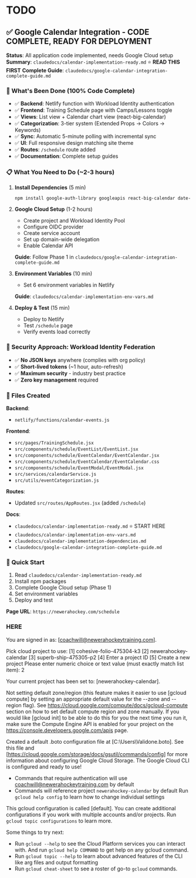 # TODO

## ✅ Google Calendar Integration - CODE COMPLETE, READY FOR DEPLOYMENT
**Status**: All application code implemented, needs Google Cloud setup
**Summary**: `claudedocs/calendar-implementation-ready.md` ⭐ **READ THIS FIRST**
**Complete Guide**: `claudedocs/google-calendar-integration-complete-guide.md`

### 🎉 What's Been Done (100% Code Complete)
- ✅ **Backend**: Netlify function with Workload Identity authentication
- ✅ **Frontend**: Training Schedule page with Camps/Lessons toggle
- ✅ **Views**: List view + Calendar chart view (react-big-calendar)
- ✅ **Categorization**: 3-tier system (Extended Props → Colors → Keywords)
- ✅ **Sync**: Automatic 5-minute polling with incremental sync
- ✅ **UI**: Full responsive design matching site theme
- ✅ **Routes**: `/schedule` route added
- ✅ **Documentation**: Complete setup guides

### 📋 What You Need to Do (~2-3 hours)
1. **Install Dependencies** (5 min)
   ```bash
   npm install google-auth-library googleapis react-big-calendar date-fns
   ```

2. **Google Cloud Setup** (1-2 hours)
   - Create project and Workload Identity Pool
   - Configure OIDC provider
   - Create service account
   - Set up domain-wide delegation
   - Enable Calendar API

   **Guide**: Follow Phase 1 in `claudedocs/google-calendar-integration-complete-guide.md`

3. **Environment Variables** (10 min)
   - Set 6 environment variables in Netlify

   **Guide**: `claudedocs/calendar-implementation-env-vars.md`

4. **Deploy & Test** (15 min)
   - Deploy to Netlify
   - Test `/schedule` page
   - Verify events load correctly

### 🔐 Security Approach: Workload Identity Federation
- ✅ **No JSON keys** anywhere (complies with org policy)
- ✅ **Short-lived tokens** (~1 hour, auto-refresh)
- ✅ **Maximum security** - industry best practice
- ✅ **Zero key management** required

### 📁 Files Created
**Backend**:
- `netlify/functions/calendar-events.js`

**Frontend**:
- `src/pages/TrainingSchedule.jsx`
- `src/components/schedule/EventList/EventList.jsx`
- `src/components/schedule/EventCalendar/EventCalendar.jsx`
- `src/components/schedule/EventCalendar/EventCalendar.css`
- `src/components/schedule/EventModal/EventModal.jsx`
- `src/services/calendarService.js`
- `src/utils/eventCategorization.js`

**Routes**:
- Updated `src/routes/AppRoutes.jsx` (added `/schedule`)

**Docs**:
- `claudedocs/calendar-implementation-ready.md` ⭐ START HERE
- `claudedocs/calendar-implementation-env-vars.md`
- `claudedocs/calendar-implementation-dependencies.md`
- `claudedocs/google-calendar-integration-complete-guide.md`

### 🚀 Quick Start
1. Read `claudedocs/calendar-implementation-ready.md`
2. Install npm packages
3. Complete Google Cloud setup (Phase 1)
4. Set environment variables
5. Deploy and test

**Page URL**: `https://newerahockey.com/schedule`



### HERE
You are signed in as: [coachwill@newerahockeytraining.com].

Pick cloud project to use:
 [1] cohesive-folio-475304-k3
 [2] newerahockey-calendar
 [3] superb-ship-475305-p2
 [4] Enter a project ID
 [5] Create a new project
Please enter numeric choice or text value (must exactly match list item):  2

Your current project has been set to: [newerahockey-calendar].

Not setting default zone/region (this feature makes it easier to use
[gcloud compute] by setting an appropriate default value for the
--zone and --region flag).
See https://cloud.google.com/compute/docs/gcloud-compute section on how to set
default compute region and zone manually. If you would like [gcloud init] to be
able to do this for you the next time you run it, make sure the
Compute Engine API is enabled for your project on the
https://console.developers.google.com/apis page.

Created a default .boto configuration file at [C:\Users\Validone\.boto]. See this file and
[https://cloud.google.com/storage/docs/gsutil/commands/config] for more
information about configuring Google Cloud Storage.
The Google Cloud CLI is configured and ready to use!

* Commands that require authentication will use coachwill@newerahockeytraining.com by default
* Commands will reference project `newerahockey-calendar` by default
Run `gcloud help config` to learn how to change individual settings

This gcloud configuration is called [default]. You can create additional configurations if you work with multiple accounts and/or projects.
Run `gcloud topic configurations` to learn more.

Some things to try next:

* Run `gcloud --help` to see the Cloud Platform services you can interact with. And run `gcloud help COMMAND` to get help on any gcloud command.
* Run `gcloud topic --help` to learn about advanced features of the CLI like arg files and output formatting
* Run `gcloud cheat-sheet` to see a roster of go-to `gcloud` commands.